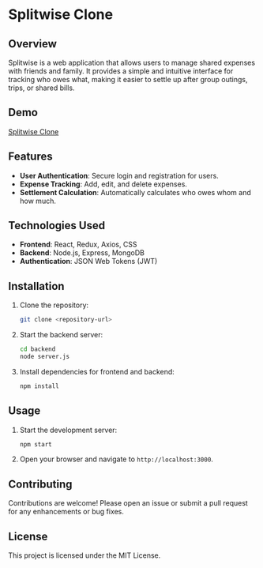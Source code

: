 # Splitwise Clone

## Overview
Splitwise is a web application that allows users to manage shared expenses with friends and family. It provides a simple and intuitive interface for tracking who owes what, making it easier to settle up after group outings, trips, or shared bills.

## Demo
[Splitwise Clone](assets/app.png)

## Features
- **User Authentication**: Secure login and registration for users.
- **Expense Tracking**: Add, edit, and delete expenses.
- **Settlement Calculation**: Automatically calculates who owes whom and how much.

## Technologies Used
- **Frontend**: React, Redux, Axios, CSS
- **Backend**: Node.js, Express, MongoDB
- **Authentication**: JSON Web Tokens (JWT)

## Installation
1. Clone the repository:
   ```bash
   git clone <repository-url>

2. Start the backend server:
   ```bash
   cd backend
   node server.js
   ```

3. Install dependencies for frontend and backend:
   ```bash
   npm install
   ```

## Usage
1. Start the development server:
   ```bash
   npm start
   ```
2. Open your browser and navigate to `http://localhost:3000`.

## Contributing
Contributions are welcome! Please open an issue or submit a pull request for any enhancements or bug fixes.

## License
This project is licensed under the MIT License.
